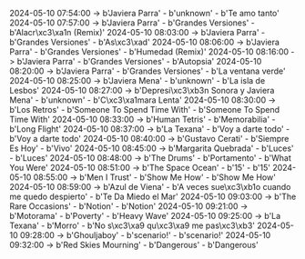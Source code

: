 2024-05-10 07:54:00 -> b'Javiera Parra' - b'unknown' - b'Te amo tanto'
2024-05-10 07:57:00 -> b'Javiera Parra' - b'Grandes Versiones' - b'Alacr\xc3\xa1n (Remix)'
2024-05-10 08:03:00 -> b'Javiera Parra' - b'Grandes Versiones' - b'As\xc3\xad'
2024-05-10 08:06:00 -> b'Javiera Parra' - b'Grandes Versiones' - b'Humedad (Remix)'
2024-05-10 08:16:00 -> b'Javiera Parra' - b'Grandes Versiones' - b'Autopsia'
2024-05-10 08:20:00 -> b'Javiera Parra' - b'Grandes Versiones' - b'La ventana verde'
2024-05-10 08:25:00 -> b'Javiera Mena' - b'unknown' - b'La isla de Lesbos'
2024-05-10 08:27:00 -> b'Depresi\xc3\xb3n Sonora y Javiera Mena' - b'unknown' - b'C\xc3\xa1mara Lenta'
2024-05-10 08:30:00 -> b'Los Retros' - b'Someone To Spend Time With' - b'Someone To Spend Time With'
2024-05-10 08:33:00 -> b'Human Tetris' - b'Memorabilia' - b'Long Flight'
2024-05-10 08:37:00 -> b'La Texana' - b'Voy a darte todo' - b'Voy a darte todo'
2024-05-10 08:40:00 -> b'Gustavo Cerati' - b'Siempre Es Hoy' - b'Vivo'
2024-05-10 08:45:00 -> b'Margarita Quebrada' - b'Luces' - b'Luces'
2024-05-10 08:48:00 -> b'The Drums' - b'Portamento' - b'What You Were'
2024-05-10 08:51:00 -> b'The Space Ocean' - b'15' - b'15'
2024-05-10 08:55:00 -> b'Men I Trust' - b'Show Me How' - b'Show Me How'
2024-05-10 08:59:00 -> b'Azul de Viena' - b'A veces sue\xc3\xb1o cuando me quedo despierto' - b'Te Da Miedo el Mar'
2024-05-10 09:03:00 -> b'The Rare Occasions' - b'Notion' - b'Notion'
2024-05-10 09:21:00 -> b'Motorama' - b'Poverty' - b'Heavy Wave'
2024-05-10 09:25:00 -> b'La Texana' - b'Morro' - b'No s\xc3\xa9 qu\xc3\xa9 me pas\xc3\xb3'
2024-05-10 09:28:00 -> b'Ghouljaboy' - b'scenario!' - b'scenario!'
2024-05-10 09:32:00 -> b'Red Skies Mourning' - b'Dangerous' - b'Dangerous'
